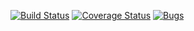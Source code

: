 [![Build Status](https://travis-ci.org/LusecnkoDan/Testlab2.svg?branch=master)](https://travis-ci.org/LusecnkoDan/Testlab2)
[![Coverage Status](https://coveralls.io/repos/github/LusecnkoDan/Testlab2/badge.svg?branch=master)](https://coveralls.io/github/LusecnkoDan/Testlab2?branch=master)
[![Bugs](https://sonarcloud.io/api/project_badges/measure?project=LusecnkoDan_Testlab2&metric=bugs)](https://sonarcloud.io/dashboard?id=LusecnkoDan_Testlab2)
